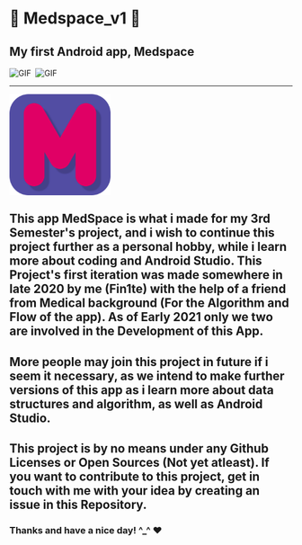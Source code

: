 # 🔰 Medspace_v1 🔰

## My first Android app, Medspace

![GIF](https://media.discordapp.net/attachments/735859351998169088/843991584755548210/ezgif.com-gif-maker.gif?width=304&height=675)&nbsp;
![GIF](https://media.discordapp.net/attachments/735859351998169088/843994791125188618/M2.gif?width=304&height=675)&nbsp;

---
<img align="center" height='180px' alt="PNG" src="https://github.com/fin1te/medspace_v1/blob/master/app/src/main/res/drawable/applogo_01.png" />

This app MedSpace is what i made for my 3rd Semester's project, and i wish 
to continue this project further as a personal hobby, while i learn more 
about coding and Android Studio. This Project's first iteration was made
somewhere in late 2020 by me (Fin1te) with the help of a friend from 
Medical background (For the Algorithm and Flow of the app). As of Early
2021 only we two are involved in the Development of this App. 
---
More people may join this project in future if i seem it necessary, as we
intend to make further versions of this app as i learn more about data 
structures and algorithm, as well as Android Studio. 
---
This project is by no means under any Github Licenses or Open Sources
(Not yet atleast). If you want to contribute to this project, get in touch
with me with your idea by creating an issue in this Repository.
---
### Thanks and have a nice day! ^_^ ❤
